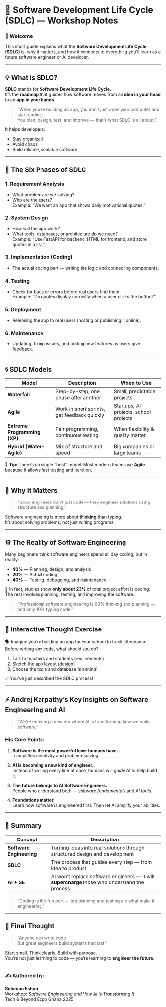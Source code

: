 # 🧩 Software Development Life Cycle (SDLC) — Workshop Notes

### 👋 Welcome

This short guide explains what the **Software Development Life Cycle (SDLC)** is, why it matters, and how it connects to everything you’ll learn as a future software engineer or AI developer.

---

## 💡 What is SDLC?

**SDLC** stands for **Software Development Life Cycle**.  
It’s the **roadmap** that guides how software moves from an **idea in your head** to an **app in your hands**.

> “When you’re building an app, you don’t just open your computer and start coding.  
> You plan, design, test, and improve — that’s what SDLC is all about.”

It helps developers:

- Stay organized
- Avoid chaos
- Build reliable, scalable software

---

## 🧱 The Six Phases of SDLC

### 1. Requirement Analysis

- What problem are we solving?
- Who are the users?  
  Example: “We want an app that shows daily motivational quotes.”

### 2. System Design

- How will the app work?
- What tools, databases, or architecture do we need?  
  Example: “Use FastAPI for backend, HTML for frontend, and store quotes in a list.”

### 3. Implementation (Coding)

- The actual coding part — writing the logic and connecting components.

### 4. Testing

- Check for bugs or errors before real users find them.  
  Example: “Do quotes display correctly when a user clicks the button?”

### 5. Deployment

- Releasing the app to real users (hosting or publishing it online).

### 6. Maintenance

- Updating, fixing issues, and adding new features as users give feedback.

---

## 🌀 SDLC Models

| Model                        | Description                                 | When to Use                            |
| ---------------------------- | ------------------------------------------- | -------------------------------------- |
| **Waterfall**                | Step-by-step, one phase after another       | Small, predictable projects            |
| **Agile**                    | Work in short sprints, get feedback quickly | Startups, AI projects, school projects |
| **Extreme Programming (XP)** | Pair programming, continuous testing        | When flexibility & quality matter      |
| **Hybrid (Water-Agile)**     | Mix of structure and speed                  | Big companies or large teams           |

💬 **Tip:** There’s no single “best” model. Most modern teams use **Agile** because it allows fast testing and iteration.

---

## 🎯 Why It Matters

> “Good engineers don’t just code — they engineer solutions using structure and planning.”

Software engineering is more about **thinking** than typing.  
It’s about solving problems, not just writing programs.

---

## ⚙️ The Reality of Software Engineering

Many beginners think software engineers spend all day coding, but in reality:

- **40%** — Planning, design, and analysis
- **20%** — Actual coding
- **40%** — Testing, debugging, and maintenance

💬 In fact, studies show **only about 23%** of total project effort is coding.  
The rest involves planning, testing, and improving the software.

> “Professional software engineering is 90% thinking and planning — and only 10% typing code.”

---

## 🧠 Interactive Thought Exercise

🗣️ Imagine you’re building an app for your school to track attendance.  
Before writing any code, what should you do?

1. Talk to teachers and students (requirements)
2. Sketch the app layout (design)
3. Choose the tools and database (planning)

✅ You’ve just described the SDLC process!

---

## ⚡ Andrej Karpathy’s Key Insights on Software Engineering and AI

> “We’re entering a new era where AI is transforming how we build software.”

### His Core Points:

1. **Software is the most powerful lever humans have.**  
   It amplifies creativity and problem-solving.

2. **AI is becoming a new kind of engineer.**  
   Instead of writing every line of code, humans will _guide_ AI to help build it.

3. **The future belongs to AI Software Engineers.**  
   People who understand both — _software fundamentals_ and _AI tools_.

4. **Foundations matter.**  
   Learn how software is engineered first. Then let AI amplify your abilities.

---

## 🧩 Summary

| Concept                  | Description                                                                                    |
| ------------------------ | ---------------------------------------------------------------------------------------------- |
| **Software Engineering** | Turning ideas into real solutions through structured design and development                    |
| **SDLC**                 | The process that guides every step — from idea to product                                      |
| **AI + SE**              | AI won’t replace software engineers — it will **supercharge** those who understand the process |

> “Coding is the fun part — but planning and testing are what make it engineering.”

---

## 🌟 Final Thought

> “Anyone can write code.  
> But great engineers build systems that last.”

Start small. Think clearly. Build with purpose.  
You’re not just learning to code — you’re learning to **engineer the future**.

---

### ✍️ Authored by:

**Solomon Eshun**  
Workshop: _Software Engineering and How AI is Transforming It_  
Tech & Beyond Expo Ghana 2025
